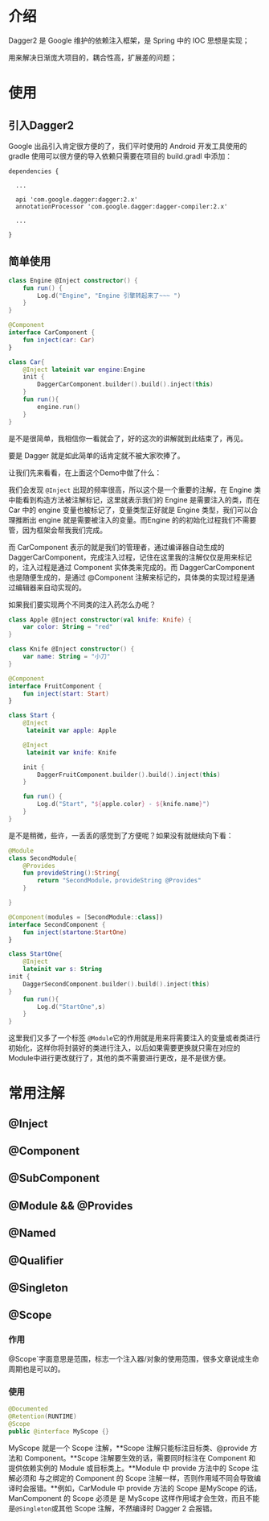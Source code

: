 # 介绍

Dagger2 是 Google 维护的依赖注入框架，是 Spring 中的 IOC 思想是实现；

用来解决日渐庞大项目的，耦合性高，扩展差的问题；

# 使用

## 引入Dagger2 

Google 出品引入肯定很方便的了，我们平时使用的 Android 开发工具使用的 gradle 使用可以很方便的导入依赖只需要在项目的 build.gradl 中添加：

```
dependencies {
  
  ...
  
  api 'com.google.dagger:dagger:2.x'
  annotationProcessor 'com.google.dagger:dagger-compiler:2.x'
  
  ...

}
```

## 简单使用

```kotlin
class Engine @Inject constructor() {
    fun run() {
        Log.d("Engine", "Engine 引擎转起来了~~~ ")
    }
}

@Component
interface CarComponent {
    fun inject(car: Car)
}

class Car{
    @Inject lateinit var engine:Engine
    init {
        DaggerCarComponent.builder().build().inject(this)
    }
    fun run(){
        engine.run()
    }
}
```

是不是很简单，我相信你一看就会了，好的这次的讲解就到此结束了，再见。



要是 Dagger 就是如此简单的话肯定就不被大家吹捧了。

让我们先来看看，在上面这个Demo中做了什么：

我们会发现 `@Inject` 出现的频率很高，所以这个是一个重要的注解，在 Engine 类中能看到构造方法被注解标记，这里就表示我们的 Engine 是需要注入的类，而在 Car 中的 engine 变量也被标记了，变量类型正好就是 Engine 类型，我们可以合理推断出 engine 就是需要被注入的变量。而Engine 的的初始化过程我们不需要管，因为框架会帮我我们完成。

而 CarComponent 表示的就是我们的管理者，通过编译器自动生成的 DaggerCarComponent，完成注入过程，记住在这里我的注解仅仅是用来标记的，注入过程是通过 Component 实体类来完成的。而 DaggerCarComponent 也是随便生成的，是通过 @Component 注解来标记的，具体类的实现过程是通过编辑器来自动实现的。

如果我们要实现两个不同类的注入药怎么办呢？

```kotlin
class Apple @Inject constructor(val knife: Knife) {
    var color: String = "red"
}

class Knife @Inject constructor() {
    var name: String = "小刀"
}

@Component
interface FruitComponent {
    fun inject(start: Start)
}

class Start {
    @Inject
     lateinit var apple: Apple

    @Inject
     lateinit var knife: Knife

    init {
        DaggerFruitComponent.builder().build().inject(this)
    }

    fun run() {
        Log.d("Start", "${apple.color} - ${knife.name}")
    }
}
```

是不是稍微，些许，一丢丢的感觉到了方便呢？如果没有就继续向下看：

```kotlin
@Module
class SecondModule{
    @Provides
    fun provideString():String{
        return "SecondModule，provideString @Provides"
    }

}

@Component(modules = [SecondModule::class])
interface SecondComponent {
    fun inject(startone:StartOne)
}

class StartOne{
    @Inject
    lateinit var s: String
init {
    DaggerSecondComponent.builder().build().inject(this)
}
    fun run(){
        Log.d("StartOne",s)
    }
}
```

这里我们又多了一个标签 `@Module`它的作用就是用来将需要注入的变量或者类进行初始化，这样你将封装好的类进行注入，以后如果需要更换就只需在对应的Module中进行更改就行了，其他的类不需要进行更改，是不是很方便。

# 常用注解

## @Inject

## @Component

## @SubComponent

## @Module && @Provides

## @Named

## @Qualifier

## @Singleton

## @Scope

### 作用

@Scope`字面意思是范围，标志一个注入器/对象的使用范围，很多文章说成生命周期也是可以的。

### 使用

```java
@Documented
@Retention(RUNTIME)
@Scope
public @interface MyScope {}
```

MyScope 就是一个 Scope 注解，**Scope 注解只能标注目标类、@provide 方法和 Component。**Scope 注解要生效的话，需要同时标注在 Component 和提供依赖实例的 Module 或目标类上。**Module 中 provide 方法中的 Scope 注解必须和 与之绑定的 Component 的 Scope 注解一样，否则作用域不同会导致编译时会报错。**例如，CarModule 中 provide 方法的 Scope 是MyScope 的话，ManComponent 的 Scope 必须是 是 MyScope 这样作用域才会生效，而且不能是`@Singleton`或其他 Scope 注解，不然编译时 Dagger 2 会报错。

